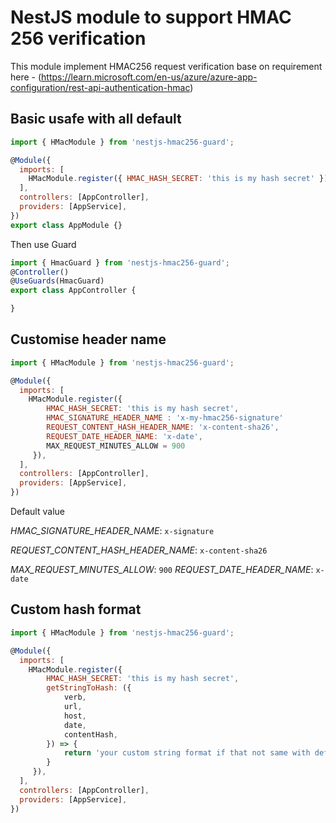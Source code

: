 # NestJS module to support HMAC 256 verification

This module implement HMAC256 request verification base on requirement here - (https://learn.microsoft.com/en-us/azure/azure-app-configuration/rest-api-authentication-hmac)

## Basic usafe with all default
  
  
```js
import { HMacModule } from 'nestjs-hmac256-guard';

@Module({
  imports: [
    HMacModule.register({ HMAC_HASH_SECRET: 'this is my hash secret' }),
  ],
  controllers: [AppController],
  providers: [AppService],
})
export class AppModule {}


```

Then use Guard

```js
import { HmacGuard } from 'nestjs-hmac256-guard';
@Controller()
@UseGuards(HmacGuard)
export class AppController {

}
```

## Customise header name

```js
import { HMacModule } from 'nestjs-hmac256-guard';

@Module({
  imports: [
    HMacModule.register({ 
        HMAC_HASH_SECRET: 'this is my hash secret',
        HMAC_SIGNATURE_HEADER_NAME : 'x-my-hmac256-signature'
        REQUEST_CONTENT_HASH_HEADER_NAME: 'x-content-sha26',
        REQUEST_DATE_HEADER_NAME: 'x-date',
        MAX_REQUEST_MINUTES_ALLOW = 900
     }),
  ],
  controllers: [AppController],
  providers: [AppService],
})

```

Default value


*HMAC_SIGNATURE_HEADER_NAME*: `x-signature`

*REQUEST_CONTENT_HASH_HEADER_NAME*: `x-content-sha26`

*MAX_REQUEST_MINUTES_ALLOW*: `900`
*REQUEST_DATE_HEADER_NAME*: `x-date`

## Custom hash format


```js
import { HMacModule } from 'nestjs-hmac256-guard';

@Module({
  imports: [
    HMacModule.register({ 
        HMAC_HASH_SECRET: 'this is my hash secret',
        getStringToHash: ({
            verb,
            url,
            host,
            date,
            contentHash,
        }) => {
            return 'your custom string format if that not same with default '
        }
     }),
  ],
  controllers: [AppController],
  providers: [AppService],
})

```

